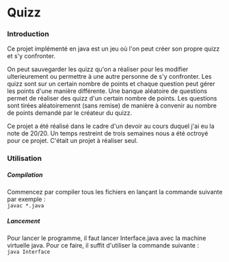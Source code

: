 # Quizz

### Introduction
Ce projet implémenté en java est un jeu où l'on peut créer son propre quizz et s'y confronter.     

On peut sauvegarder les quizz qu'on a réaliser pour les modifier ulterieurement ou permettre à une autre personne de s'y confronter.
Les quizz sont sur un certain nombre de points et chaque question peut gérer les points d'une manière différente.
Une banque aléatoire de questions permet de réaliser des quizz d'un certain nombre de points. Les questions sont tirées aléatoiremennt (sans remise) de manière à convenir au nombre de points demandé par le créateur du quizz.  

Ce projet a été réalisé dans le cadre d'un devoir au cours duquel j'ai eu la note de 20/20. Un temps restreint de trois semaines nous a été octroyé pour ce projet. C'était un projet à réaliser seul.

### Utilisation  
##### Compilation  
Commencez par compiler tous les fichiers en lançant la commande suivante par exemple :  
`
javac *.java
`  
##### Lancement
Pour lancer le programme, il faut lancer Interface.java avec la machine virtuelle java.
Pour ce faire, il suffit d'utiliser la commande suivante :  
`
java Interface
` 
